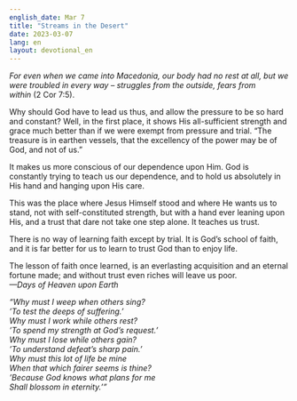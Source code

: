 ```yaml
---
english_date: Mar 7
title: "Streams in the Desert"
date: 2023-03-07
lang: en
layout: devotional_en
---
```





<p><em>For even when we came into Macedonia, our body had no rest at all, but we were troubled in every way – struggles from the outside, fears from within</em> (2 Cor 7:5).

</p>

<p>Why should God have to lead us thus, and allow the pressure to be so hard and constant? Well, in the first place, it shows His all-sufficient strength and grace much better than if we were exempt from pressure and trial. “The treasure is in earthen vessels, that the excellency of the power may be of God, and not of us.”

</p>

<p>It makes us more conscious of our dependence upon Him. God is constantly trying to teach us our dependence, and to hold us absolutely in His hand and hanging upon His care.

</p>

<p>This was the place where Jesus Himself stood and where He wants us to stand, not with self-constituted strength, but with a hand ever leaning upon His, and a trust that dare not take one step alone. It teaches us trust.

</p>

<p>There is no way of learning faith except by trial. It is God’s school of faith, and it is far better for us to learn to trust God than to enjoy life.

</p>

<p>The lesson of faith once learned, is an everlasting acquisition and an eternal fortune made; and without trust even riches will leave us poor.<br/> <em>—Days of Heaven upon Earth</em>

</p>

<p><em>“Why must I weep when others sing?</em><br/> <em>’To test the deeps of suffering.’ </em><br/> <em>Why must I work while others rest?</em><br/> <em>’To spend my strength at God’s request.’ </em><br/> <em>Why must I lose while others gain?</em><br/> <em>’To understand defeat’s sharp pain.’ </em><br/> <em>Why must this lot of life be mine </em><br/> <em>When that which fairer seems is thine?</em><br/> <em>’Because God knows what plans for me </em><br/> <em>Shall blossom in eternity.’”</em>

</p>

<p></p>